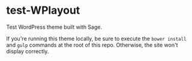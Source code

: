 # test-WPlayout
Test WordPress theme built with Sage.

If you're running this theme locally, be sure to execute the `bower install` and `gulp` commands at the root of this repo. Otherwise, the site won't display correctly.
